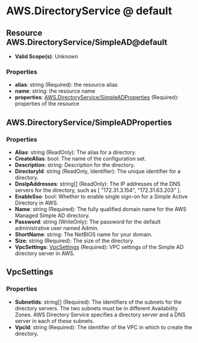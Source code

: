 # AWS.DirectoryService @ default

## Resource AWS.DirectoryService/SimpleAD@default
* **Valid Scope(s)**: Unknown
### Properties
* **alias**: string (Required): the resource alias
* **name**: string: the resource name
* **properties**: [AWS.DirectoryService/SimpleADProperties](#awsdirectoryservicesimpleadproperties) (Required): properties of the resource

## AWS.DirectoryService/SimpleADProperties
### Properties
* **Alias**: string (ReadOnly): The alias for a directory.
* **CreateAlias**: bool: The name of the configuration set.
* **Description**: string: Description for the directory.
* **DirectoryId**: string (ReadOnly, Identifier): The unique identifier for a directory.
* **DnsIpAddresses**: string[] (ReadOnly): The IP addresses of the DNS servers for the directory, such as [ "172.31.3.154", "172.31.63.203" ].
* **EnableSso**: bool: Whether to enable single sign-on for a Simple Active Directory in AWS.
* **Name**: string (Required): The fully qualified domain name for the AWS Managed Simple AD directory.
* **Password**: string (WriteOnly): The password for the default administrative user named Admin.
* **ShortName**: string: The NetBIOS name for your domain.
* **Size**: string (Required): The size of the directory.
* **VpcSettings**: [VpcSettings](#vpcsettings) (Required): VPC settings of the Simple AD directory server in AWS.

## VpcSettings
### Properties
* **SubnetIds**: string[] (Required): The identifiers of the subnets for the directory servers. The two subnets must be in different Availability Zones. AWS Directory Service specifies a directory server and a DNS server in each of these subnets.
* **VpcId**: string (Required): The identifier of the VPC in which to create the directory.

